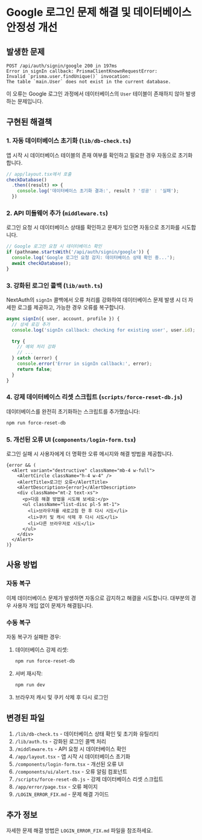 # Google 로그인 문제 해결 및 데이터베이스 안정성 개선

## 발생한 문제

```
POST /api/auth/signin/google 200 in 197ms
Error in signIn callback: PrismaClientKnownRequestError:
Invalid `prisma.user.findUnique()` invocation:
The table `main.User` does not exist in the current database.
```

이 오류는 Google 로그인 과정에서 데이터베이스의 `User` 테이블이 존재하지 않아 발생하는 문제입니다.

## 구현된 해결책

### 1. 자동 데이터베이스 초기화 (`lib/db-check.ts`)

앱 시작 시 데이터베이스 테이블의 존재 여부를 확인하고 필요한 경우 자동으로 초기화합니다.

```typescript
// app/layout.tsx에서 호출
checkDatabase()
  .then((result) => {
    console.log('데이터베이스 초기화 결과:', result ? '성공' : '실패');
  })
```

### 2. API 미들웨어 추가 (`middleware.ts`)

로그인 요청 시 데이터베이스 상태를 확인하고 문제가 있으면 자동으로 초기화를 시도합니다.

```typescript
// Google 로그인 요청 시 데이터베이스 확인
if (pathname.startsWith('/api/auth/signin/google')) {
  console.log('Google 로그인 요청 감지: 데이터베이스 상태 확인 중...');
  await checkDatabase();
}
```

### 3. 강화된 로그인 콜백 (`lib/auth.ts`)

NextAuth의 `signIn` 콜백에서 오류 처리를 강화하여 데이터베이스 문제 발생 시 더 자세한 로그를 제공하고, 가능한 경우 오류를 복구합니다.

```typescript
async signIn({ user, account, profile }) {
  // 상세 로깅 추가
  console.log('signIn callback: checking for existing user', user.id);
  
  try {
    // 예외 처리 강화
    // ...
  } catch (error) {
    console.error('Error in signIn callback:', error);
    return false;
  }
}
```

### 4. 강제 데이터베이스 리셋 스크립트 (`scripts/force-reset-db.js`)

데이터베이스를 완전히 초기화하는 스크립트를 추가했습니다:

```bash
npm run force-reset-db
```

### 5. 개선된 오류 UI (`components/login-form.tsx`)

로그인 실패 시 사용자에게 더 명확한 오류 메시지와 해결 방법을 제공합니다.

```tsx
{error && (
  <Alert variant="destructive" className="mb-4 w-full">
    <AlertCircle className="h-4 w-4" />
    <AlertTitle>로그인 오류</AlertTitle>
    <AlertDescription>{error}</AlertDescription>
    <div className="mt-2 text-xs">
      <p>다음 해결 방법을 시도해 보세요:</p>
      <ul className="list-disc pl-5 mt-1">
        <li>브라우저를 새로고침 한 후 다시 시도</li>
        <li>쿠키 및 캐시 삭제 후 다시 시도</li>
        <li>다른 브라우저로 시도</li>
      </ul>
    </div>
  </Alert>
)}
```

## 사용 방법

### 자동 복구

이제 데이터베이스 문제가 발생하면 자동으로 감지하고 해결을 시도합니다. 대부분의 경우 사용자 개입 없이 문제가 해결됩니다.

### 수동 복구

자동 복구가 실패한 경우:

1. 데이터베이스 강제 리셋:
   ```bash
   npm run force-reset-db
   ```

2. 서버 재시작:
   ```bash
   npm run dev
   ```

3. 브라우저 캐시 및 쿠키 삭제 후 다시 로그인

## 변경된 파일

1. `/lib/db-check.ts` - 데이터베이스 상태 확인 및 초기화 유틸리티
2. `/lib/auth.ts` - 강화된 로그인 콜백 처리
3. `/middleware.ts` - API 요청 시 데이터베이스 확인
4. `/app/layout.tsx` - 앱 시작 시 데이터베이스 초기화
5. `/components/login-form.tsx` - 개선된 오류 UI
6. `/components/ui/alert.tsx` - 오류 알림 컴포넌트
7. `/scripts/force-reset-db.js` - 강제 데이터베이스 리셋 스크립트
8. `/app/error/page.tsx` - 오류 페이지
9. `/LOGIN_ERROR_FIX.md` - 문제 해결 가이드

## 추가 정보

자세한 문제 해결 방법은 `LOGIN_ERROR_FIX.md` 파일을 참조하세요.
